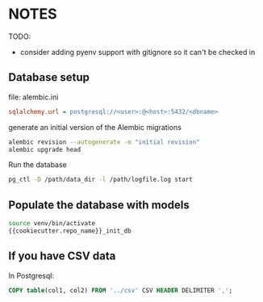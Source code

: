 # NOTES

TODO:

- consider adding pyenv support with gitignore so it can't be checked in

## Database setup

file: alembic.ini

```ini
sqlalchemy.url = postgresql://<user>:@<host>:5432/<dbname>
```

generate an initial version of the Alembic migrations

```bash
alembic revision --autogenerate -m "initial revision"
alembic upgrade head
```

Run the database

```bash
pg_ctl -D /path/data_dir -l /path/logfile.log start
```

## Populate the database with models

```bash
source venv/bin/activate
{{cookiecutter.repo_name}}_init_db
```

## If you have CSV data

In Postgresql:

```SQL
COPY table(col1, col2) FROM '../csv' CSV HEADER DELIMITER ',';
```
